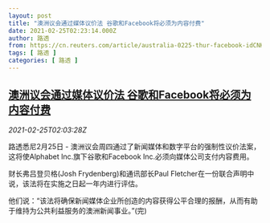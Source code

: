 ```yaml
---
layout: post
title: "澳洲议会通过媒体议价法 谷歌和Facebook将必须为内容付费"
date: 2021-02-25T02:23:14.000Z
author: 路透
from: https://cn.reuters.com/article/australia-0225-thur-facebook-idCNKBS2AP06D
tags: [ 路透 ]
categories: [ 路透 ]
---
```

<!--1614219794000-->
[澳洲议会通过媒体议价法 谷歌和Facebook将必须为内容付费](https://cn.reuters.com/article/australia-0225-thur-facebook-idCNKBS2AP06D)
------

<div>
<div><i>2021-02-25T02:03:28Z</i></div><p>路透悉尼2月25日 - 澳洲议会周四通过了新闻媒体和数字平台的强制性议价法案，这将使Alphabet Inc.旗下谷歌和Facebook Inc.必须向媒体公司支付内容费用。</p><p>财长弗吕登贝格(Josh Frydenberg)和通讯部长Paul Fletcher在一份联合声明中说，该法将在实施之日起一年内进行评估。</p><p>他们说：“该法将确保新闻媒体企业所创造的内容获得公平合理的报酬，从而有助于维持为公共利益服务的澳洲新闻事业。”(完)</p>
</div>
